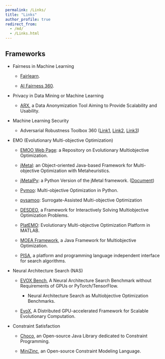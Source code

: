 ```yaml
---
permalink: /Links/
title: "Links"
author_profile: true
redirect_from: 
  - /md/
  - /Links.html
---
```


<!--
<font color=Blue>Framework and Platform</font>
-->


Frameworks
-------------


- Fairness in Machine Learning

  - [Fairlearn](https://fairlearn.org/).

  - [AI Fairness 360](https://ai-fairness-360.org/).
    


- Privacy in Data Mining or Machine Learning

  - [ARX](https://github.com/arx-deidentifier/arx),  a Data Anonymization Tool Aiming to Provide Scalability and Usability. 



- Machine Learning Security

  - Adversarial Robustness Toolbox 360 ([Link1](https://github.com/Trusted-AI/adversarial-robustness-toolbox), [Link2](https://www.ibm.com/blogs/research/2019/09/adversarial-robustness-360-toolbox-v1-0/), [Link3](https://github.com/Trusted-AI/adversarial-robustness-toolbox/wiki/))



- EMO (Evolutionary Multi-objective Optimization)

  - [EMOO Web Page](http://delta.cs.cinvestav.mx/~ccoello/EMOO/): a Repository on Evolutionary Multiobjective Optimization.

  - [jMetal](https://github.com/jMetal/jMetal): an Object-oriented Java-based Framework for Multi-objective Optimization with Metaheuristics. 

  - [jMetalPy](https://github.com/jMetal/jMetalPy): a Python Version of the jMetal framework. ([Document](https://jmetal.github.io/jMetalPy/tutorials.html))

  - [Pymoo](https://pymoo.org/): Multi-objective Optimization in Python.

  - [pysamoo](https://anyoptimization.com/projects/pysamoo/): Surrogate-Assisted Multi-objective Optimization
  
  - [DESDEO](https://desdeo.misitano.xyz/), a Framework for Interactively Solving Multiobjective Optimization Problems.

  - [PlatEMO](https://github.com/BIMK/PlatEMO): Evolutionary Multi-objective Optimization Platform in MATLAB.

  - [MOEA Framework](http://moeaframework.org/), a Java Framework for Multiobjective Optimization.

  - [PISA](https://sop.tik.ee.ethz.ch/pisa/?page=principles.php), a platform and programming language independent interface for search algorithms.
 


- Neural Architecture Search (NAS)

  - [EVOX Bench](https://github.com/EMI-Group/evoxbench), A Neural Architecture Search Benchmark without Requirements of GPUs or PyTorch/TensorFlow.
    - Neural Architecture Search as Multiobjective Optimization Benchmarks.
   
  - [EvoX](https://github.com/EMI-Group/evox), A Distributed GPU-accelerated Framework for Scalable Evolutionary Computation.



- Constraint Satisfaction

  - [Choco](https://choco-solver.org/), an Open-source Java Library dedicated to Constraint Programming. 

  - [MiniZinc](https://www.minizinc.org/), an Open-source Constraint Modeling Language.

